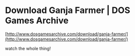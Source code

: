 <!--
id: 172268737
link: http://tumblr.atmos.org/post/172268737/download-ganja-farmer-dos-games-archive
slug: download-ganja-farmer-dos-games-archive
date: Wed Aug 26 2009 11:01:25 GMT-0700 (PDT)
publish: 2009-08-026
tags: 
title: Download Ganja Farmer | DOS Games Archive
-->


Download Ganja Farmer | DOS Games Archive
=========================================

[http://www.dosgamesarchive.com/download/ganja-farmer/](http://www.dosgamesarchive.com/download/ganja-farmer/)

watch the whole thing!

